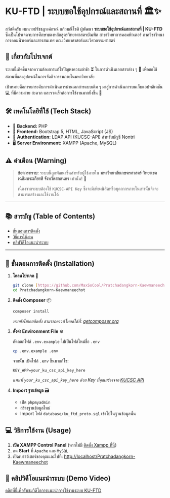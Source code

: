 # KU-FTD | ระบบขอใช้อุปกรณ์และสถานที่ 🏛️✨

สวัสดีครับ ผมนายปรัชชฎางค์กรณ์ แก้วมณีโชติ ผู้พัฒนา **ระบบขอใช้อุปกรณ์และสถานที่ | KU-FTD** ซึ่งเป็นโปรเจคจบการศึกษาของหลักสูตรวิทยาศาสตรบัณฑิต สาขาวิทยาการคอมพิวเตอร์ ภาควิชาวิทนาการคอมพิวเตอร์และสารสนเทศ คณะวิทยาศาสตร์และวิศวกรรมศาสตร์

## 🎯 เกี่ยวกับโปรเจกต์

ระบบนี้เกิดขึ้นจากความต้องการแก้ไขปัญหาความล่าช้า ⏳ ในการดำเนินเอกสารต่าง ๆ 📄 เพื่อขอใช้สถานที่และอุปกรณ์ในการจัดกิจกรรมภายในมหาวิทยาลัย

เป้าหมายคือการยกระดับการดำเนินการผ่านเอกสารแบบเดิม ๆ มาสู่การดำเนินการบนเว็บแอปพลิเคชัน 💻 ที่มีความง่าย สะดวก และรวดเร็วต่อการใช้งานมากยิ่งขึ้น 🚀

## 🛠️ เทคโนโลยีที่ใช้ (Tech Stack)

* 🐘 **Backend:** PHP
* 📄 **Frontend:** Bootstrap 5, HTML, JavaScript (JS)
* 🔑 **Authentication:** LDAP API (KUCSC-API) สำหรับบัญชี Nontri
* 🖥️ **Server Environment:** XAMPP (Apache, MySQL)

## ⚠️ คำเตือน (Warning)

> **ข้อควรทราบ:** ระบบนี้ถูกพัฒนาขึ้นสำหรับผู้ใช้ภายใน **มหาวิทยาลัยเกษตรศาสตร์ วิทยาเขตเฉลิมพระเกียรติ จังหวัดสกลนคร** เท่านั้น! 📍
>
> เนื่องจากระบบต้องใช้ `KUCSC-API Key` ซึ่งจะมีเพียงนิสิตหรือบุคลากรภายในเท่านั้นจึงจะสามารถสร้างและใช้งานได้

---

## 📚 สารบัญ (Table of Contents)

- [ขั้นตอนการติดตั้ง](#-ขั้นตอนการติดตั้ง-installation)
- [วิธีการใช้งาน](#-วิธีการใช้งาน-usage)
- [คลิปวิดีโอแนะนำระบบ](#-คลิปวิดีโอแนะนำระบบ-demo-video)

---

## 🚀 ขั้นตอนการติดตั้ง (Installation)

1.  **โคลนโปรเจค** 📂
    ```bash
    git clone [https://github.com/MaxSoCool/Pratchadangkorn-Kaewmaneechot.git](https://github.com/MaxSoCool/Pratchadangkorn-Kaewmaneechot.git)
    cd Pratchadangkorn-Kaewmaneechot
    ```

2.  **ติดตั้ง Composer** 📦
    ```bash
    composer install
    ```
    *หากยังไม่เคยติดตั้ง สามารถดาวน์โหลดได้ที่: [getcomposer.org](https://getcomposer.org/download/)*

3.  **ตั้งค่า Environment File** ⚙️

    คัดลอกไฟล์ `.env.example` ไปเป็นไฟล์ใหม่ชื่อ `.env`
    ```bash
    cp .env.example .env
    ```
    จากนั้น เปิดไฟล์ `.env` ขึ้นมาแก้ไข:
    ```env
    KEY_APP=your_ku_csc_api_key_here
    ```
    *แทนที่ `your_ku_csc_api_key_here` ด้วย Key ที่คุณสร้างจาก [KUCSC API](https://inv.csc.ku.ac.th/cscapi/)*

4.  **Import ฐานข้อมูล** 🗃️

    * เปิด `phpmyadmin`
    * สร้างฐานข้อมูลใหม่
    * Import ไฟล์ `database/ku_ftd_proto.sql` เข้าไปในฐานข้อมูลนั้น

## 💻 วิธีการใช้งาน (Usage)

1.  **เปิด XAMPP Control Panel** (หากไม่มี [ติดตั้ง Xampp ที่นี่](https://www.apachefriends.org/download.html))
2.  กด **Start** ที่ `Apache` และ `MySQL`
3.  เปิดเบราว์เซอร์ของคุณและไปที่:
    [http://localhost/Pratchadangkorn-Kaewmaneechot](http://localhost/Pratchadangkorn-Kaewmaneechot)

## 🎥 คลิปวิดีโอแนะนำระบบ (Demo Video)

[คลิกที่นี่เพื่อรับชมวิดีโอการแนะนำการใช้งานระบบ KU-FTD](https://drive.google.com/file/d/1gXqNIGNiZaxTwj5tj0GAv4F5LJjBdwfr/view?usp=sharing)
